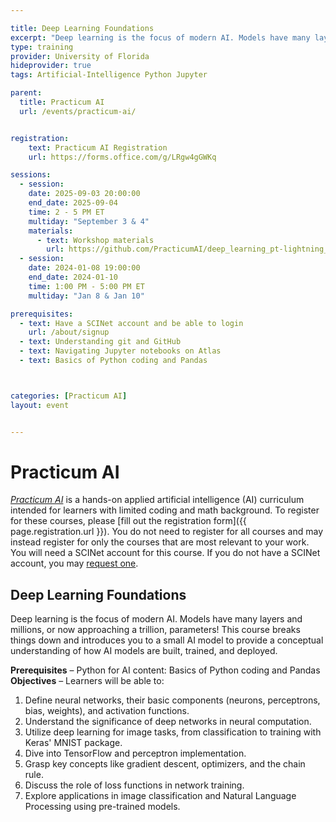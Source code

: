 ```yaml
---

title: Deep Learning Foundations
excerpt: "Deep learning is the focus of modern AI. Models have many layers and millions, or now approaching a trillion, parameters! This course breaks things down and introduces you to a small AI model to provide a conceptual understanding of how AI models are built, trained, and deployed." 
type: training
provider: University of Florida
hideprovider: true
tags: Artificial-Intelligence Python Jupyter

parent: 
  title: Practicum AI
  url: /events/practicum-ai/


registration:
    text: Practicum AI Registration
    url: https://forms.office.com/g/LRgw4gGWKq

sessions: 
  - session:
    date: 2025-09-03 20:00:00
    end_date: 2025-09-04
    time: 2 - 5 PM ET
    multiday: "September 3 & 4"
    materials:
      - text: Workshop materials
        url: https://github.com/PracticumAI/deep_learning_pt-lightning_ars
  - session:
    date: 2024-01-08 19:00:00
    end_date: 2024-01-10
    time: 1:00 PM - 5:00 PM ET
    multiday: "Jan 8 & Jan 10"

prerequisites:
  - text: Have a SCINet account and be able to login 
    url: /about/signup
  - text: Understanding git and GitHub
  - text: Navigating Jupyter notebooks on Atlas
  - text: Basics of Python coding and Pandas



categories: [Practicum AI] 
layout: event


---
```


# Practicum AI

[*Practicum AI*](/events/practicum-ai/) is a hands-on applied artificial intelligence (AI) curriculum intended for learners with limited coding and math background. To register for these courses, please [fill out the registration form]({{ page.registration.url }}). You do not need to register for all courses and may instead register for only the courses that are most relevant to your work.  You will need a SCINet account for this course. If you do not have a SCINet account, you may [request one](/about/signup).

## Deep Learning Foundations

Deep learning is the focus of modern AI. Models have many layers and millions, or now approaching a trillion, parameters! This course breaks things down and introduces you to a small AI model to provide a conceptual understanding of how AI models are built, trained, and deployed.

**Prerequisites** – Python for AI content: Basics of Python coding and Pandas  
**Objectives** – Learners will be able to:
1.	Define neural networks, their basic components (neurons, perceptrons, bias, weights), and activation functions.
2.	Understand the significance of deep networks in neural computation.
3.	Utilize deep learning for image tasks, from classification to training with Keras' MNIST package.
4.	Dive into TensorFlow and perceptron implementation.
5.	Grasp key concepts like gradient descent, optimizers, and the chain rule.
6.	Discuss the role of loss functions in network training.
7.	Explore applications in image classification and Natural Language Processing using pre-trained models.
